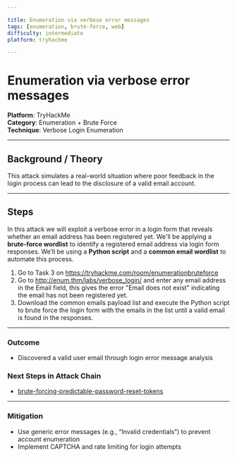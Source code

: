 ```yaml
---

title: Enumeration via verbose error messages
tags: [enumeration, brute-force, web]
difficulty: intermediate
platform: tryhackme

---
```


# Enumeration via verbose error messages

**Platform**: TryHackMe  
**Category**: Enumeration + Brute Force  
**Technique**: Verbose Login Enumeration

---

## Background / Theory

This attack simulates a real-world situation where poor feedback in the login process can lead to the disclosure of a valid email account.

---

## Steps

In this attack we will exploit a verbose error in a login form that reveals whether an email address has been registered yet. We'll be applying a **brute-force wordlist** to identify a registered email address via login form responses. We’ll be using a **Python script** and a **common email wordlist** to automate this process.  

1. Go to Task 3 on https://tryhackme.com/room/enumerationbruteforce
2. Go to http://enum.thm/labs/verbose_login/ and enter any email address in the Email field, this gives the error "Email does not exist" indicating the email has not been registered yet.
3. Download the common emails payload list and execute the Python script to brute force the login form with the emails in the list until a valid email is found in the responses.

---

### Outcome

- Discovered a valid user email through login error message analysis  

### Next Steps in Attack Chain
- [brute-forcing-predictable-password-reset-tokens](brute-forcing-predictable-password-reset-tokens.md)

---

### Mitigation

- Use generic error messages (e.g., “Invalid credentials”) to prevent account enumeration
- Implement CAPTCHA and rate limiting for login attempts